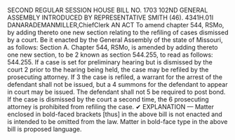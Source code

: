 SECOND REGULAR SESSION
HOUSE BILL NO. 1703
102ND GENERAL ASSEMBLY
INTRODUCED BY REPRESENTATIVE SMITH (46).
4341H.01I DANARADEMANMILLER,ChiefClerk
AN ACT
To amend chapter 544, RSMo, by adding thereto one new section relating to the refiling of
cases dismissed by a court.
Be it enacted by the General Assembly of the state of Missouri, as follows:
Section A. Chapter 544, RSMo, is amended by adding thereto one new section, to be
2 known as section 544.255, to read as follows:
544.255. If a case is set for preliminary hearing but is dismissed by the court
2 prior to the hearing being held, the case may be refiled by the prosecuting attorney. If
3 the case is refiled, a warrant for the arrest of the defendant shall not be issued, but a
4 summons for the defendant to appear in court may be issued. The defendant shall not
5 be required to post bond. If the case is dismissed by the court a second time, the
6 prosecuting attorney is prohibited from refiling the case.
✔
EXPLANATION — Matter enclosed in bold-faced brackets [thus] in the above bill is not enacted and is
intended to be omitted from the law. Matter in bold-face type in the above bill is proposed language.